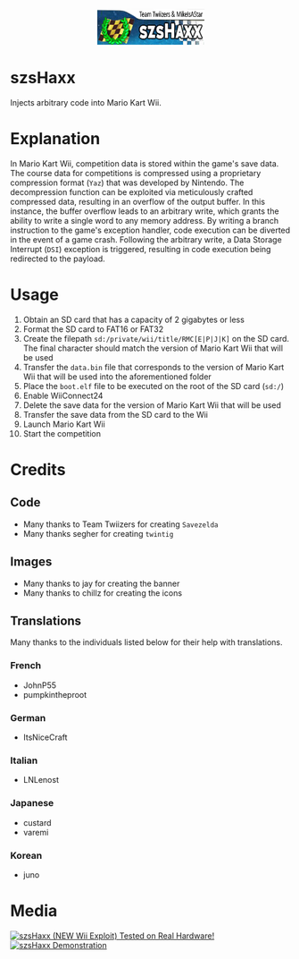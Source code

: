 <p align="center">
    <img alt="szsHaxx banner" src="./data/save/banner/img/banner.png" />
</p>

# szsHaxx

Injects arbitrary code into Mario Kart Wii.

# Explanation

In Mario Kart Wii, competition data is stored within the game's save data. The course data for competitions is compressed using a proprietary compression format (`Yaz`) that was developed by Nintendo. The decompression function can be exploited via meticulously crafted compressed data, resulting in an overflow of the output buffer. In this instance, the buffer overflow leads to an arbitrary write, which grants the ability to write a single word to any memory address. By writing a branch instruction to the game's exception handler, code execution can be diverted in the event of a game crash. Following the arbitrary write, a Data Storage Interrupt (`DSI`) exception is triggered, resulting in code execution being redirected to the payload.

# Usage

1. Obtain an SD card that has a capacity of 2 gigabytes or less
2. Format the SD card to FAT16 or FAT32
3. Create the filepath `sd:/private/wii/title/RMC[E|P|J|K]` on the SD card. The final character should match the version of Mario Kart Wii that will be used
4. Transfer the `data.bin` file that corresponds to the version of Mario Kart Wii that will be used into the aforementioned folder
5. Place the `boot.elf` file to be executed on the root of the SD card (`sd:/`)
6. Enable WiiConnect24
7. Delete the save data for the version of Mario Kart Wii that will be used
8. Transfer the save data from the SD card to the Wii
9. Launch Mario Kart Wii
10. Start the competition

# Credits

## Code

- Many thanks to Team Twiizers for creating `Savezelda`
- Many thanks segher for creating `twintig`

## Images

- Many thanks to jay for creating the banner
- Many thanks to chillz for creating the icons

## Translations

Many thanks to the individuals listed below for their help with translations.

### French

- JohnP55
- pumpkintheproot

### German
- ItsNiceCraft

### Italian

- LNLenost

### Japanese

- custard
- varemi

### Korean

- juno

# Media

[![szsHaxx (NEW Wii Exploit) Tested on Real Hardware!](https://i.ytimg.com/vi/vJXF7F2b2S4/hqdefault.jpg)](https://www.youtube.com/watch?v=vJXF7F2b2S4)
[![szsHaxx Demonstration](https://i.ytimg.com/vi/YkNf34A5zk4/hqdefault.jpg)](https://www.youtube.com/watch?v=YkNf34A5zk4)
